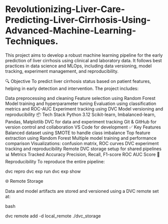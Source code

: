 # Revolutionizing-Liver-Care-Predicting-Liver-Cirrhosis-Using-Advanced-Machine-Learning-Techniques.

This project aims to develop a robust machine learning pipeline for the early prediction of liver cirrhosis using clinical and laboratory data. It follows best practices in data science and MLOps, including data versioning, model tracking, experiment management, and reproducibility.

🔍 Objective
To predict liver cirrhosis status based on patient features, helping in early detection and intervention. The project includes:

Data preprocessing and cleaning
Feature selection using Random Forest
Model training and hyperparameter tuning
Evaluation using classification metrics and ROC-AUC
Experiment tracking using DVC
Model versioning and reproducibility
📦 Tech Stack
Python 3.12
Scikit-learn, Imbalanced-learn, Pandas, Matplotlib
DVC for data and experiment tracking
Git & GitHub for version control and collaboration
VS Code for development
✅ Key Features
Balanced dataset using SMOTE to handle class imbalance
Top feature extraction using Random Forest
Multiple model training and performance comparison
Visualizations: confusion matrix, ROC curves
DVC experiment tracking and reproducibility
Remote DVC storage setup for shared pipelines
📊 Metrics Tracked
Accuracy
Precision, Recall, F1-score
ROC AUC Score
🔁 Reproducibility
To reproduce the entire pipeline:

dvc repro
dvc exp run
dvc exp show


🌐 Remote Storage

Data and model artifacts are stored and versioned using a DVC remote set at:

bash

dvc remote add -d local_remote ./dvc_storage

